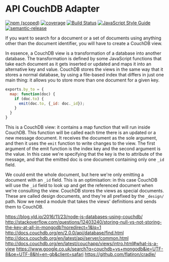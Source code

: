 # API CouchDB Adapter

[![npm (scoped)](https://img.shields.io/npm/v/@dadi/api-couchdb.svg?maxAge=10800&style=flat-square)](https://www.npmjs.com/package/@dadi/api-couchdb)
[![coverage](https://img.shields.io/badge/coverage-15%25-red.svg?style=flat-square)](https://github.com/dadi/api-couchdb)
[![Build Status](https://travis-ci.org/dadi/api-couchdb.svg?branch=master)](https://travis-ci.org/dadi/api-couchdb)
[![JavaScript Style Guide](https://img.shields.io/badge/code%20style-standard-brightgreen.svg?style=flat-square)](http://standardjs.com/)
[![semantic-release](https://img.shields.io/badge/%20%20%F0%9F%93%A6%F0%9F%9A%80-semantic--release-e10079.svg?style=flat-square)](https://github.com/semantic-release/semantic-release)


If you want to search for a document or a set of documents using anything other
than the document identifier, you will have to create a CouchDB view.

In essence, a CouchDB view is a transformation of a database into another database. The transformation is defined by some JavaScript functions that take each document as it gets inserted or updated and maps it into an alternative key and value. CouchDB stores the views in the same way that it stores a normal database, by using a file-based index that differs in just one main thing: it allows you to store more than one document for a given key.

```js
exports.by_to = {  
  map: function(doc) {
    if (doc.to) {
      emit(doc.to, {_id: doc._id});
    }
  }
}
```

This is a CouchDB view: it contains a map function that will run inside CouchDB. This function will be called each time there is an updated or a new message document. It receives the document as the sole argument, and then it uses the `emit` function to write changes to the view. The first argument of the emit function is the index key and the second argument is the value. In this case we're specifying that the key is the to attribute of the message, and that the emitted doc is one document containing only one `_id` field.

We could emit the whole document, but here we're only emitting a document with an `_id` field. This is an optimisation: in this case CouchDB will use the `_id` field to look up and get the referenced document when we're consulting the view.
CouchDB stores the views as special documents. These are called design documents, and they're all prefixed by the `_design/` path. Now we need a module that takes the views' definitions and sends them to CouchDB.



https://blog.yld.io/2016/11/23/node-js-databases-using-couchdb/
http://stackoverflow.com/questions/12403240/storing-null-vs-not-storing-the-key-at-all-in-mongodb?noredirect=1&lq=1
http://docs.couchdb.org/en/2.0.0/api/database/find.html
http://docs.couchdb.org/en/latest/api/server/common.html
http://docs.couchdb.org/en/latest/couchapp/views/intro.html#what-is-a-view
https://www.google.co.uk/search?q=couchdb+vs+mongodb&ie=UTF-8&oe=UTF-8&hl=en-gb&client=safari
https://github.com/flatiron/cradle/
